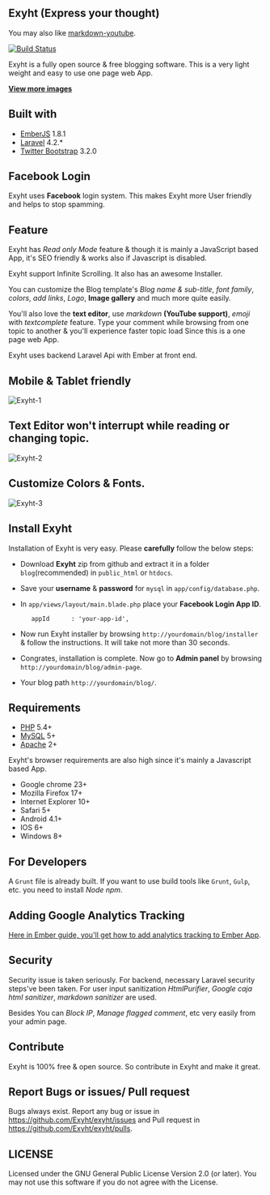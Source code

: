 ## Exyht (Express your thought)

You may also like [markdown-youtube](https://github.com/Exyht/markdown-youtube).

[![Build Status](https://travis-ci.org/Exyht/exyht.svg?branch=master)](https://travis-ci.org/Exyht/exyht)

Exyht is a fully open source & free blogging software. This is a very light weight and easy to use one page web App.

**[View more images](https://github.com/Exyht/exyht/issues/1)**

## Built with

+ [EmberJS](http://emberjs.com/) 1.8.1
+ [Laravel](http://laravel.com/) 4.2.*
+ [Twitter Bootstrap](http://getbootstrap.com/) 3.2.0

## Facebook Login

Exyht uses **Facebook** login system. This makes Exyht more User friendly and helps to stop spamming.

## Feature

Exyht has *Read only Mode* feature & though it is mainly a JavaScript based App, it's SEO friendly & works also if Javascript is disabled.

Exyht support Infinite Scrolling. It also has an awesome Installer.

You can customize the Blog template's *Blog name & sub-title*, *font family*, *colors*, *add links*, *Logo*, **Image gallery** and much more quite easily.

You'll also love the **text editor**, use *markdown* **(YouTube support)**, *emoji* with *textcomplete* feature. Type your comment while browsing from one topic to another & you'll experience faster topic load Since this is a one page web App.

Exyht uses backend Laravel Api with Ember at front end.

## Mobile & Tablet friendly 

![Exyht-1](https://cloud.githubusercontent.com/assets/9896315/5836185/4fc9ef82-a19c-11e4-9191-9ec4cada5eee.jpg)
## Text Editor won't interrupt while reading or changing topic.

![Exyht-2](https://cloud.githubusercontent.com/assets/9896315/5992719/794a97b4-aa5f-11e4-930a-d71986ea787e.jpg)
## Customize Colors & Fonts.

![Exyht-3](https://cloud.githubusercontent.com/assets/9896315/5836204/739bc4a8-a19c-11e4-9b7b-202ce6ea453a.jpg)


## Install Exyht

Installation of Exyht is very easy. Please **carefully** follow the below steps:
+ Download **Exyht** zip from github and extract it in a folder `blog`(recommended) in `public_html` or `htdocs`.
+ Save your **username** & **password** for `mysql` in `app/config/database.php`.
+ In `app/views/layout/main.blade.php` place your **Facebook Login App ID**.
    
         appId      : 'your-app-id',

+ Now run Exyht installer by browsing `http://yourdomain/blog/installer` & follow the instructions. It will take not more than 30 seconds.
+ Congrates, installation is complete. Now go to **Admin panel** by browsing `http://yourdomain/blog/admin-page`.
+ Your blog path `http://yourdomain/blog/`.

## Requirements

+ [PHP](http://php.net/) 5.4+
+ [MySQL](http://www.mysql.com/) 5+
+ [Apache](http://www.apache.org/) 2+

Exyht's browser requirements are also high since it's mainly a Javascript based App.

+ Google chrome 23+
+ Mozilla Firefox 17+
+ Internet Explorer 10+
+ Safari 5+
+ Android 4.1+
+ IOS 6+
+ Windows 8+

## For Developers

A `Grunt` file is already built. If you want to use build tools like `Grunt`, `Gulp`, etc. you need to install *Node npm*.

## Adding Google Analytics Tracking 

[Here in Ember guide, you'll get how to add analytics tracking to Ember App](http://emberjs.com/guides/cookbook/helpers_and_components/adding_google_analytics_tracking/).

## Security

Security issue is taken seriously. For backend, necessary Laravel security steps've been taken. For user input sanitization *HtmlPurifier*, *Google caja html sanitizer*, *markdown sanitizer* are used.

Besides You can *Block IP*, *Manage flagged comment*, etc very easily from your admin page.

## Contribute

Exyht is 100% free & open source. So contribute in Exyht and make it great.

## Report Bugs or issues/ Pull request

Bugs always exist. Report any bug or issue in https://github.com/Exyht/exyht/issues and Pull request in https://github.com/Exyht/exyht/pulls.

## LICENSE

Licensed under the GNU General Public License Version 2.0 (or later). You may not use this software if you do not agree with the License.
